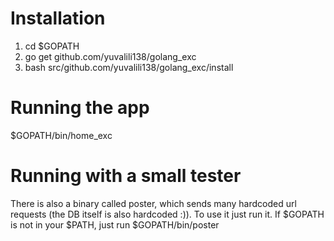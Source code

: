 # Installation
1. cd $GOPATH
2. go get github.com/yuvalili138/golang_exc
3. bash src/github.com/yuvalili138/golang_exc/install

# Running the app
$GOPATH/bin/home_exc

# Running with a small tester
There is also a binary called poster, which sends many hardcoded url requests (the DB itself is also hardcoded :)).
To use it just run it.
If $GOPATH is not in your $PATH, just run $GOPATH/bin/poster
